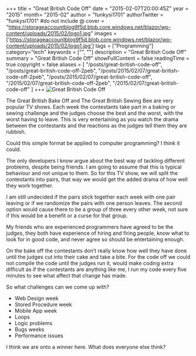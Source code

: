 +++
title = "Great British Code Off"
date = "2015-02-07T20:00:45Z"
year = "2015"
month= "2015-02"
author = "funkysi1701"
authorTwitter = "funkysi1701" #do not include @
cover = "https://storageaccountblog9f5d.blob.core.windows.net/blazor/wp-content/uploads/2015/02/logo1.jpg"
images = ['https://storageaccountblog9f5d.blob.core.windows.net/blazor/wp-content/uploads/2015/02/logo1.jpg']
tags = ["Programming"]
category="tech"
keywords = ["", ""]
description =  "Great British Code Off"
summary = "Great British Code Off"
showFullContent = false
readingTime = true
copyright = false
aliases = [
    "/posts/great-british-code-off",
    "/posts/great-british-code-off-2peb",
    "/posts/2015/02/07/great-british-code-off-2peb",
    "/posts/2015/02/07/great-british-code-off",
    "/2015/02/07/great-british-code-off-2peb",
    "/2015/02/07/great-british-code-off"
]
+++
![Great British Code Off](https://storageaccountblog9f5d.blob.core.windows.net/blazor/wp-content/uploads/2015/02/logo.jpg)

The Great British Bake Off and The Great British Sewing Bee are very popular TV shows. Each week the contestants take part in a baking or sewing challenge and the judges choose the best and the worst, with the worst having to leave. This is very entertaining as you watch the drama between the contestants and the reactions as the judges tell them they are rubbish.

Could this simple format be applied to computer programming? I think it could.

The only developers I know argue about the best way of tackling different problems, despite being friends. I am going to assume that this is typical behaviour and not unique to them. So for this TV show, we will split the contestants into pairs, that way we would get the added drama of how well they work together.

I am still undecided if the pairs stick together each week with one pair leaving or if we randomize the pairs with one person leaves. The second option would cause there to be a group of three every other week, not sure if this would be a benefit or a curse for that group.

My friends who are experienced programmers have agreed to be the judges, they both have experience of hiring and firing people, know what to look for in good code, and never agree so should be entertaining enough.

On the bake off the contestants don’t really know how well they have done until the judges cut into their cake and take a bite. For the code off we could not compile the code until the judges run it, would make coding extra difficult as if the contestants are anything like me, I run my code every five minutes to see what affect that change has made.

So what challenges can we come up with?

- Web Design week
- Stored Procedure week
- Mobile App week
- Loops
- Logic problems
- Bugs weeks
- Performance issues

I think we are onto a winner here. What does everyone else think?